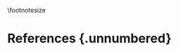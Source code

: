 \footnotesize

<!-- 
Do not edit this page.

References are automatically generated from the BibTex file (References.bib)

...which you should create using your reference manager.
-->

# References {.unnumbered}
